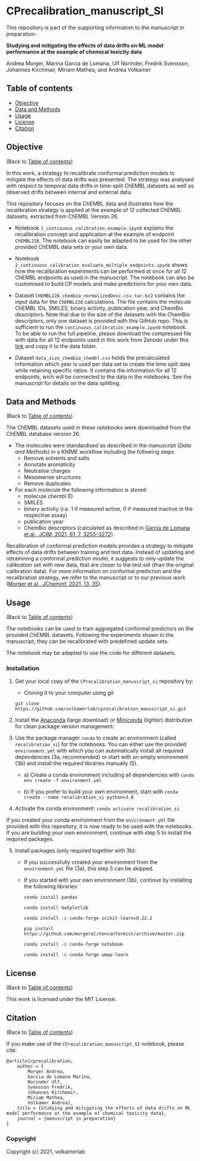 # CPrecalibration_manuscript_SI

This repository is part of the supporting information to the manuscript in preparation:

**Studying and mitigating the effects of data drifts on ML model performance at the example of chemical toxicity data**

Andrea Morger, Marina Garcia de Lomana, Ulf Norinder, Fredrik Svensson, Johannes Kirchmair, Miriam Mathea, and Andrea Volkamer

## Table of contents

* [Objective](#objective)
* [Data and Methods](#data-and-methods)
* [Usage](#usage)
* [License](#license)
* [Citation](#citation)

## Objective
(Back to [Table of contents](#table-of-contents))

In this work, a strategy to recalibrate conformal prediction models to mitigate the effects of data drifts was presented. 
The strategy was analysed with respect to temporal data drifts in time-split ChEMBL datasets as well as observed drifts between internal and external data. 

This repository focuses on the ChEMBL data and illustrates how the recalibration strategy is applied at the example of 12 collected ChEMBL datasets, extracted from ChEMBL Version 26.

* Notebook `1_continuous_calibration_example.ipynb` explains the recalibration concept and application at the example of endpoint `ChEMBL228`. The notebook can easily be adapted to be used for the other provided ChEMBL data sets or your own data.
* Notebook `2_continuous_calibration_evaluate_multiple_endpoints.ipynb` shows how the recalibration experiments can be performed at once for all 12 ChEMBL endpoints as used in the manuscript. The notebook can also be customised to build CP models and make predictions for your own data.

* Dataset `CHEMBL228_chembio_normalizedDesc.csv.tar.bz2` contains the input data for the `ChEMBL228` calculations. The file contains the molecule ChEMBL IDs, SMILES, binary activity, publication year, and ChemBio descriptors. 
Note that due to the size of the datasets with the ChemBio descriptors, only one dataset is provided with this GitHub repo. This is sufficient to run the `continuous_calibration_example.ipynb` notebook. To be able to run the full pipeline, please download the compressed file with data for all 12 endpoints used in this work from Zenodo under this [link](link_to_zenodo) and copy it to the data folder.
* Dataset `data_size_chembio_chembl.csv` holds the precalculated information which year is used per data set to create the time split data while retaining specific ratios. It contains the information for all 12 endpoints, wich will be connected to the data in the notebooks. See the manuscript for details on the data splitting.

## Data and Methods
(Back to [Table of contents](#table-of-contents))

The ChEMBL datasets used in these notebooks were downloaded from the ChEMBL database version 26.

* The molecules were standardised as described in the manuscript (*Data and Methods*) in a KNIME workflow including the following steps
    * Remove solvents and salts
    * Annotate aromaticity
    * Neutralise charges
    * Mesomerise structures 
    * Remove duplicates
* For each molecule the following information is stored:
    * molecule chembl ID
    * SMILES
    * binary activity (i.e. 1 if measured active, 0 if measured inactive in the respective assay)
    * publication year
    * ChemBio descriptors (calculated as described in [Garcia de Lomana et al., JCIM, 2021, 61, 7, 3255–3272](https://pubs.acs.org/doi/10.1021/acs.jcim.1c00451)).

Recalibration of conformal prediction models provides a strategy to mitigate effects of data drifts between training and test data. Instead of updating and retrainining a conformal prediction model, it suggests to only update the calibration set with new data, that are closer to the test set (than the original calibration data). For more information on conformal prediction and the recalibration strategy, we refer to the manuscript or to our previous work ([Morger et al., JCheminf, 2021, 13, 35](https://link.springer.com/article/10.1186/s13321-021-00511-5)).

## Usage
(Back to [Table of contents](#table-of-contents))

The notebooks can be used to train aggregated conformal predictors on the provided ChEMBL datasets. Following the experiments shown in the manuscript, they can be recalibrated with predefined update sets.
 
The notebook may be adapted to use the code for different datasets. 

### Installation

1. Get your local copy of the `CPrecalibration_manuscript_si` repository by:
    * Cloning it to your computer using git

    ```
    git clone https://github.com/volkamerlab/cprecalibration_manuscript_si.git
    ``` 

2. Install the [Anaconda](
https://docs.anaconda.com/anaconda/install/) (large download) or [Miniconda](https://docs.conda.io/en/latest/miniconda.html) (lighter) distribution for clean package version management.

3. Use the package manager `conda` to create an environment (called `recalibration_si`) for the notebooks. You can either use the provided `environment.yml` with which you can automatically install all required dependencies (3a, recommended) 
or start with an empty environment (3b) and install the required libraries manually (5).

    * a) Create a conda environment including all dependencies with 
`conda env create -f environment.yml`

    * b) If you prefer to build your own environment, start with 
`conda create --name recalibration_si python=3.8`
   

4. Activate the conda environment: `conda activate recalibration_si`

If you created your conda environment from the `environment.yml` file provided with this repository, it is now ready to be used with the notebooks. If you are building your own environment, continue with step 5 to install the required packages.

5. Install packages (only required together with 3b): 
    * If you successfully created your environment from the `environment.yml` file (3a), this step 5 can be skipped. 
    * If you started with your own environment (3b), continue by installing the following libraries: 
   
    
        `conda install pandas`
    
        `conda install matplotlib`
    
        `conda install -c conda-forge scikit-learn=0.22.2`
    
        `pip install https://github.com/morgeral/nonconformist/archive/master.zip`
        
        `conda install -c conda-forge notebook`
        
        `conda install -c conda-forge umap-learn`
        

## License
(Back to [Table of contents](#table-of-contents))

This work is licensed under the MIT License.

## Citation
(Back to [Table of contents](#table-of-contents))

If you make use of the `CPrecalibration_manuscript_SI` notebook, please cite:

```
@article{cprecalibration,
    author = {
        Morger Andrea, 
        Garcia de Lomana Marina,
        Norinder Ulf,
        Svensson Fredrik, 
        Johannes Kirchmair,
        Miriam Mathea,
        Volkamer Andrea},
    title = {Studying and mitigating the effects of data drifts on ML model performance at the example of chemical toxicity data},
    journal = {manuscript in preparation}
}
```


### Copyright

Copyright (c) 2021, volkamerlab
